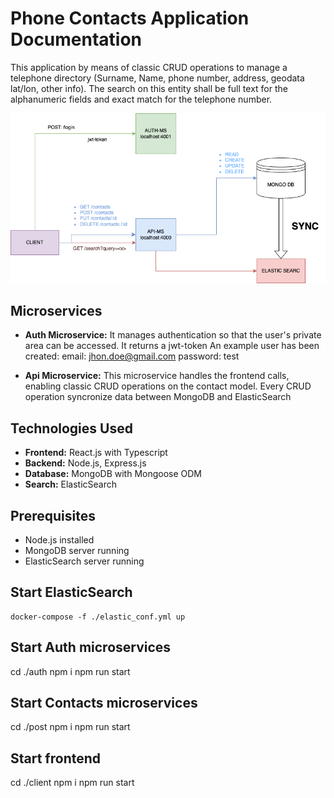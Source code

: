 # Phone Contacts Application Documentation

This application by means of classic CRUD operations to manage a telephone directory (Surname, Name, phone number, address, geodata lat/lon, other info). The search on this entity shall be full text for the alphanumeric fields and exact match for the telephone number.

![alt text](diagram.png)

## Microservices

- **Auth Microservice:**
  It manages authentication so that the user's private area can be accessed. It returns a jwt-token
  An example user has been created:
  email: jhon.doe@gmail.com
  password: test

- **Api Microservice:**
  This microservice handles the frontend calls, enabling classic CRUD operations on the contact model. Every CRUD operation syncronize data between MongoDB and ElasticSearch

## Technologies Used

- **Frontend:** React.js with Typescript
- **Backend:** Node.js, Express.js
- **Database:** MongoDB with Mongoose ODM
- **Search:** ElasticSearch

## Prerequisites

- Node.js installed
- MongoDB server running
- ElasticSearch server running

## Start ElasticSearch

```
docker-compose -f ./elastic_conf.yml up
```

## Start Auth microservices

cd ./auth
npm i
npm run start

## Start Contacts microservices

cd ./post
npm i
npm run start

## Start frontend

cd ./client
npm i
npm run start
